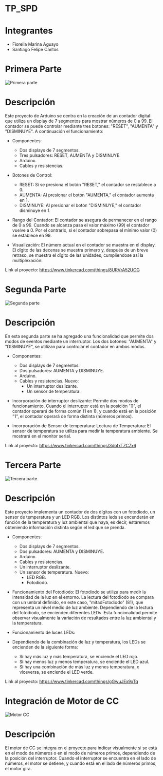 # TP_SPD

# Integrantes
* Fiorella Marina Aguayo
* Santiago Felipe Cantos

# Primera Parte
![Primera parte](https://github.com/FiorellaAguayo/TP_SPD/blob/main/im%C3%A1genes/pt1.png)
# Descripción
Este proyecto de Arduino se centra en la creación de un contador digital que utiliza un display de 7 segmentos para mostrar números de 0 a 99. El contador se puede controlar mediante tres botones: "RESET", "AUMENTA" y "DISMINUYE". A continuación el funcionamiento:

- Componentes: 
    * Dos displays de 7 segmentos.
    * Tres pulsadores: RESET, AUMENTA y DISMINUYE.
    * Arduino.
    * Cables y resistencias.

- Botones de Control: 
    * RESET: Si se presiona el botón "RESET," el contador se restablece a 0.
    * AUMENTA: Al presionar el botón "AUMENTA," el contador aumenta en 1.
    * DISMINUYE: Al presionar el botón "DISMINUYE," el contador disminuye en 1.

- Rango del Contador: El contador se asegura de permanecer en el rango de 0 a 99. Cuando se alcanza pasa el valor máximo (99) el contador vuelve a 0. Por el contrario, si el contador sobrepasa el mínimo valor (0) se establece en 99.

- Visualización: El número actual en el contador se muestra en el display. El dígito de las decenas se muestra primero y, después de un breve retraso, se muestra el dígito de las unidades, cumpliendose así la multiplexación. 

Link al proyecto: https://www.tinkercad.com/things/8URVrA52UOG

# Segunda Parte
![Segunda parte](https://github.com/FiorellaAguayo/TP_SPD/blob/main/im%C3%A1genes/pt2.png)
# Descripción
En esta segunda parte se ha agregado una funcionalidad que permite dos modos de eventos mediante un interruptor. Los dos botones: "AUMENTA" y "DISMINUYE", se utilizan para controlar el contador en ambos modos.

- Componentes: 
    * Dos displays de 7 segmentos.
    * Dos pulsadores: AUMENTA y DISMINUYE.
    * Arduino.
    * Cables y resistencias.
    Nuevo:
        * Un interruptor deslizante.
        * Un sensor de temperatura.

- Incorporación de interruptor deslizante:
Permite dos modos de funcionamiento. Cuando el interruptor está en la posición "0", el contador operará de forma común (1 en 1), y cuando está en la posición "1", el contador operará de forma distinta (números primos).

- Incorporación de Sensor de temperatura:
Lectura de Temperatura: El sensor de temperatura se utiliza para medir la temperatura ambiente. Se mostrará en el monitor serial.

Link al proyecto: https://www.tinkercad.com/things/3dotxTZC7x6

# Tercera Parte
![Tercera parte](https://github.com/FiorellaAguayo/TP_SPD/blob/main/im%C3%A1genes/pt3.png)
# Descripción
Este proyecto implementa un contador de dos dígitos con un fotodiodo, un sensor de temperatura y un LED RGB. Los distintos leds se encenderán en función de la temperatura y luz ambiental que haya, es decir, estaremos obteniendo información distinta según el led que se prenda.

- Componentes: 
    * Dos displays de 7 segmentos.
    * Dos pulsadores: AUMENTA y DISMINUYE.
    * Arduino.
    * Cables y resistencias.
    * Un interruptor deslizante.
    * Un sensor de temperatura.
    Nuevo:
        * LED RGB.
        * Fotodiodo.

- Funcionamiento del Fotodiodo:
El fotodiodo se utiliza para medir la intensidad de la luz en el entorno. La lectura del fotodiodo se compara con un umbral definido, en este caso, "mitadFotodiodo" (81), que representa un nivel medio de luz ambiente. 
Dependiendo de la lectura del fotodiodo, se encienden diferentes LEDs. Esta funcionalidad permite observar visualmente la variación de resultados entre la luz ambiental y la temperatura.

- Funcionamiento de luces LEDs:
- Dependiendo de la combinación de luz y temperatura, los LEDs se encienden de la siguiente forma:
    * Si hay más luz y más temperatura, se enciende el LED rojo.
    * Si hay menos luz y menos temperatura, se enciende el LED azul.
    * Si hay una combinación de más luz y menos temperatura, o viceversa, se enciende el LED verde.

Link al proyecto: https://www.tinkercad.com/things/gGwuJEx9xTq

# Integración de Motor de CC
![Motor CC](https://github.com/FiorellaAguayo/TP_SPD/blob/main/im%C3%A1genes/motorcc.png)
# Descripción
El motor de CC se integra en el proyecto para indicar visualmente si se está en el modo de números o en el modo de números primos, dependiendo de la posición del interruptor. Cuando el interruptor se encuentra en el lado de números, el motor se detiene, y cuando está en el lado de números primos, el motor gira.